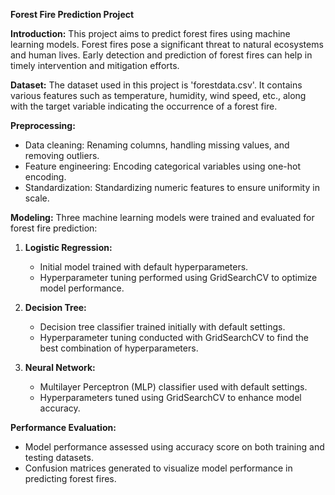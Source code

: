 **Forest Fire Prediction Project**

**Introduction:**
This project aims to predict forest fires using machine learning models. Forest fires pose a significant threat to natural ecosystems and human lives. Early detection and prediction of forest fires can help in timely intervention and mitigation efforts.

**Dataset:**
The dataset used in this project is 'forestdata.csv'. It contains various features such as temperature, humidity, wind speed, etc., along with the target variable indicating the occurrence of a forest fire.

**Preprocessing:**
- Data cleaning: Renaming columns, handling missing values, and removing outliers.
- Feature engineering: Encoding categorical variables using one-hot encoding.
- Standardization: Standardizing numeric features to ensure uniformity in scale.

**Modeling:**
Three machine learning models were trained and evaluated for forest fire prediction:
1. **Logistic Regression:**
   - Initial model trained with default hyperparameters.
   - Hyperparameter tuning performed using GridSearchCV to optimize model performance.

2. **Decision Tree:**
   - Decision tree classifier trained initially with default settings.
   - Hyperparameter tuning conducted with GridSearchCV to find the best combination of hyperparameters.

3. **Neural Network:**
   - Multilayer Perceptron (MLP) classifier used with default settings.
   - Hyperparameters tuned using GridSearchCV to enhance model accuracy.

**Performance Evaluation:**
- Model performance assessed using accuracy score on both training and testing datasets.
- Confusion matrices generated to visualize model performance in predicting forest fires.
